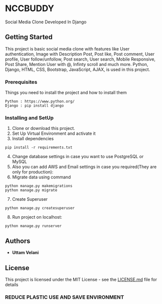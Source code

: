 # NCCBUDDY
Social Media Clone Developed In Django
## Getting Started
This project is basic social media clone with features like 
User authentication, 
Image with Description Post, 
Post like, 
Post comment, 
User profile,
User follow/unfollow,
Post search,
User search,
Mobile Responsive,
Post Share,
Mention User with @,
Infinty scroll and much more. Python, Django, HTML, CSS, Bootstrap, JavaScript, AJAX, is used in this project.
### Prerequisites
Things you need to install the project and how to install them
```
Python : https://www.python.org/
Django : pip install django
```
### Installing and SetUp
1) Clone or download this project.
2) Set Up Virtual Environment and activate it
3) Install dependencies
```
pip install -r requirements.txt
```
4) Change database settings in case you want to use PostgreSQL or MySQL
5) Also you can add AWS and Email settings in case you required(They are only for production):
6) Migrate data using command 
```
python manage.py makemigrations
python manage.py migrate
```
7) Create Superuser
```
python manage.py createsuperuser
```
8) Run project on localhost:
```
python manage.py runserver
```

## Authors

* **Uttam Velani**
## License

This project is licensed under the MIT License - see the [LICENSE.md](LICENSE.md) file for details

### REDUCE PLASTIC USE AND SAVE ENVIRONMENT

